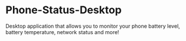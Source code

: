 # Phone-Status-Desktop
Desktop application that allows you to monitor your phone battery level, battery temperature, network status and more!

